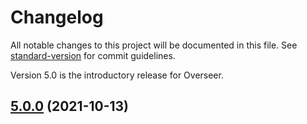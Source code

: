 # Changelog

All notable changes to this project will be documented in this file. See [standard-version](https://github.com/conventional-changelog/standard-version) for commit guidelines.

Version 5.0 is the introductory release for Overseer.

## [5.0.0](https://github.com/macite/doubtfire-deploy/compare/v5.0.0-2...v5.0.0) (2021-10-13)

